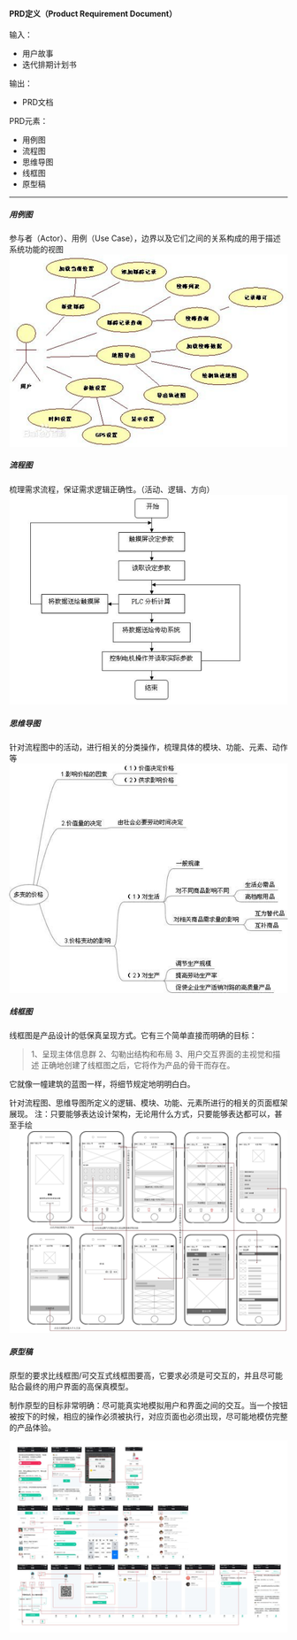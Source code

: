 #### PRD定义（Product Requirement Document）

输入：
* 用户故事
* 迭代排期计划书

输出：
* PRD文档

PRD元素：
* 用例图
* 流程图
* 思维导图
* 线框图
* 原型稿

---

##### 用例图
参与者（Actor）、用例（Use Case），边界以及它们之间的关系构成的用于描述系统功能的视图
![](/assets/user_case.jpg)

##### 流程图
梳理需求流程，保证需求逻辑正确性。（活动、逻辑、方向）
![](/assets/flow_chart.jpeg)

##### 思维导图
针对流程图中的活动，进行相关的分类操作，梳理具体的模块、功能、元素、动作等
![](/assets/mind_map.jpeg)

##### 线框图
线框图是产品设计的低保真呈现方式。它有三个简单直接而明确的目标：
> 1、呈现主体信息群
> 2、勾勒出结构和布局
> 3、用户交互界面的主视觉和描述
正确地创建了线框图之后，它将作为产品的骨干而存在。

它就像一幢建筑的蓝图一样，将细节规定地明明白白。

针对流程图、思维导图所定义的逻辑、模块、功能、元素所进行的相关的页面框架展现。
注：只要能够表达设计架构，无论用什么方式，只要能够表达都可以，甚至手绘
![](/assets/line_drawing.jpeg)

##### 原型稿
原型的要求比线框图/可交互式线框图要高，它要求必须是可交互的，并且尽可能贴合最终的用户界面的高保真模型。

制作原型的目标非常明确：尽可能真实地模拟用户和界面之间的交互。当一个按钮被按下的时候，相应的操作必须被执行，对应页面也必须出现，尽可能地模仿完整的产品体验。

![](/assets/prototype.jpeg)